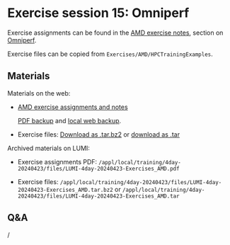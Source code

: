 # Exercise session 15: Omniperf

Exercise assignments can be found in the [AMD exercise notes](https://hackmd.io/@gmarkoma/lumi_finland),
section on [Omniperf](https://hackmd.io/@gmarkoma/lumi_finland#Omniperf).

Exercise files can be copied from `Exercises/AMD/HPCTrainingExamples`.

## Materials

<!--
No materials available at the moment.
-->

<!--
Temporary location of materials (for the lifetime of the training project):

-   Exercises can be copied from `/project/project_465001098/exercises/AMD/HPCTrainingExamples`
-->

Materials on the web:

-   [AMD exercise assignments and notes](https://hackmd.io/@gmarkoma/lumi_finland#Omniperf)

    [PDF backup](https://462000265.lumidata.eu/4day-20240423/files/LUMI-4day-20240423-Exercises_AMD.pdf)
    and [local web backup](exercises_AMD_hackmd.md#omniperf).

-   Exercise files: 
    [Download as .tar.bz2](https://462000265.lumidata.eu/4day-20240423/files/LUMI-4day-20240423-Exercises_AMD.tar.bz2)
    or [download as .tar](https://462000265.lumidata.eu/4day-20240423/files/LUMI-4day-20240423-Exercises_AMD.tar)

Archived materials on LUMI:

-   Exercise assignments PDF: `/appl/local/training/4day-20240423/files/LUMI-4day-20240423-Exercises_AMD.pdf`

-   Exercise files:
    `/appl/local/training/4day-20240423/files/LUMI-4day-20240423-Exercises_AMD.tar.bz2`
    or `/appl/local/training/4day-20240423/files/LUMI-4day-20240423-Exercises_AMD.tar`


## Q&A

/
